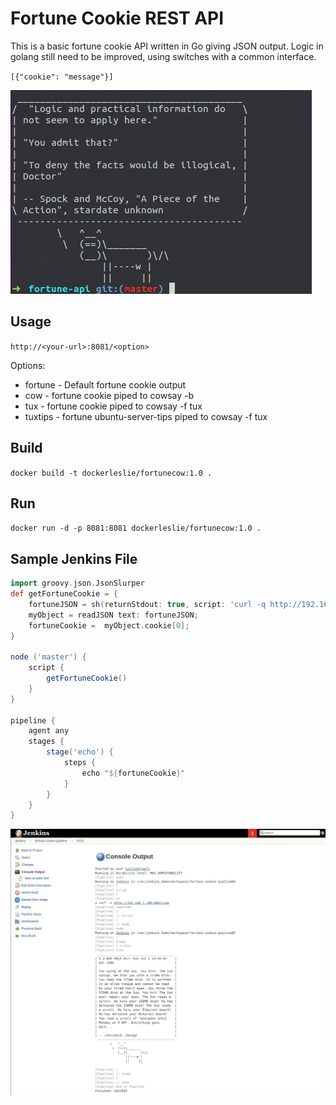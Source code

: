 # Fortune Cookie REST API


This is a basic fortune cookie API written in Go giving JSON output. Logic in golang still need to be improved, using switches with a common interface.

`[{"cookie": "message"}]`<br>

![logo](images/fortunecow-logo.png)

## Usage
`http://<your-url>:8081/<option>`

Options:
* fortune - Default fortune cookie output
* cow - fortune cookie piped to cowsay -b
* tux - fortune cookie piped to cowsay -f tux
* tuxtips - fortune ubuntu-server-tips piped to cowsay -f tux

## Build
`docker build -t dockerleslie/fortunecow:1.0 .`

## Run
`docker run -d -p 8081:8081 dockerleslie/fortunecow:1.0 .`


## Sample Jenkins File
```groovy
import groovy.json.JsonSlurper
def getFortuneCookie = {
    fortuneJSON = sh(returnStdout: true, script: 'curl -q http://192.168.1.100:8081/tuxtips')
    myObject = readJSON text: fortuneJSON;
    fortuneCookie =  myObject.cookie[0];
}

node ('master') {
    script {
        getFortuneCookie()
    }
}

pipeline {
    agent any
    stages {
        stage('echo') {
            steps {
                echo "${fortuneCookie}"
            }
        }
    }
}
```
![jenkins-sample](images/fortunecow-jenkins.png)
